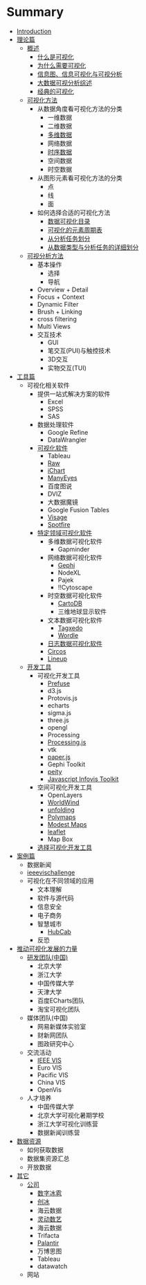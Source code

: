 # Summary

* [Introduction](README.md)
* [理论篇](theory.md)
   * [概述](intro/readme.md)
       * [什么是可视化](intro/whatis/whatis.md)
       * [为什么需要可视化](intro/whyvis/whyvis.md)
       * [信息图、信息可视化与可视分析](intro/bigdataIntro/README.md)
       * [大数据可视分析综述](intro/bigdataIntro/readme.md)
       * [经典的可视化](intro/classical/readme.md)
   * [可视化方法](visualmethod/README.md)
       * 从数据角度看可视化方法的分类
           * 一维数据
           * 二维数据
           * [多维数据](smallmultiples)
           * 网络数据
           * [时序数据](visualmethod/timeseries/ts.md)
           * 空间数据
           * 时空数据
       * 从图形元素看可视化方法的分类
           * 点
           * 线
           * 面
       * 如何选择合适的可视化方法
           * [数据可视化目录](visualmethod/catelog/README.md)
           * [可视化的元素周期表](visualmethod/periodtable/README.md)
           * [从分析任务划分](visualmethod/howtochoose1.md)
           * [从数据类型与分析任务的详细划分](visualmethod/howtochoose2/README.md)
   * [可视分析方法](hci/readme.md)
       * 基本操作
           * 选择
           * 导航
       * Overview + Detail
       * Focus + Context
       * Dynamic Filter
       * Brush + Linking
       * cross filtering
       * Multi Views
       * 交互技术
           * GUI
           * 笔交互(PUI)与触控技术
           * 3D交互
           * 实物交互(TUI)
* [工具篇](tools.md)
   * 可视化相关软件
       * 提供一站式解决方案的软件
           * Excel
           * SPSS
           * SAS
       * 数据处理软件
           * Google Refine
           * DataWrangler
       * [可视化软件](generaltools/readme.md)
           * Tableau
           * [Raw](tools/raw/README.md)
           * [iChart](tools/icharts/README.md)
           * [ManyEyes](tools/manyeyes/README.md)
           * 百度图说
           * DVIZ
           * 大数据魔镜
           * Google Fusion Tables
           * [Visage](http:/visage.co/)
           * [Spotfire](http:/spotfire.tibco.com/)
       * [特定领域可视化软件](tools/readme.md)
           * 多维数据可视化软件
               * Gapminder
           * 网络数据可视化软件
               * [Gephi](tools/gephi/gephi.md)
               * NodeXL
               * Pajek
               * !!Cytoscape
           * 时空数据可视化软件
               * [CartoDB](tools/cartodb/cartodb.md)
               * 三维地球显示软件
           * 文本数据可视化软件
               * [Tagxedo](tools/tagxed/tagxedo.md)
               * [Wordle](tools/wordle/README.md)
           * [日志数据可视化软件](tools/code_swarm/code_swarm.md)
           * [Circos](tools/circos/circos.md)
           * [Lineup](tools/lineup/lineup.md)
   * [开发工具](toolkits/readme.md)
       * 可视化开发工具
           * [Prefuse](toolkits/prefuse/prefuse.md)
           * d3.js
           * Protovis.js
           * echarts
           * sigma.js
           * three.js
           * opengl
           * Processing
           * [Processing.js](http:/processingjs.org/)
           * vtk
           * [paper.js](https:/github.com/paperjs/paper.js)
           * Gephi Toolkit
           * [peity](https:/github.com/benpickles/peity)
           * [Javascript Infovis Toolkit](http:/philogb.github.io/jit/demos.html)
       * 空间可视化开发工具
           * OpenLayers
           * [WorldWind](toolkits/worldwind/worldwind.md)
           * [unfolding](https:/github.com/tillnagel/unfolding)
           * [Polymaps](https:/github.com/simplegeo/polymaps)
           * [Modest Maps](https:/github.com/stamen/modestmaps-js)
           * [leaflet](http:/leafletjs.com/)
           * Map Box
       * [选择可视化开发工具](http:/selection.datavisualization.ch/)
* [案例篇](case.md)
   * 数据新闻
   * [ieeevischallenge](http:/hcil2.cs.umd.edu/newvarepository/benchmarks.php)
   * 可视化在不同领域的应用
       * 文本理解
       * 软件与源代码
       * 信息安全
       * 电子商务
       * 智慧城市
           * [HubCab](cases/hubcab/hubcab.md)
       * 反恐
* [推动可视化发展的力量](group.md)
   * [研发团队(中国)](lab/readme.md)
       * 北京大学
       * 浙江大学
       * 中国传媒大学
       * 天津大学
       * 百度ECharts团队
       * 淘宝可视化团队
   * 媒体团队(中国)
       * 网易新媒体实验室
       * 财新网团队
       * 图政研究中心
   * 交流活动
       * [IEEE VIS](events/ieeevis.md)
       * Euro VIS
       * Pacific VIS
       * China VIS
       * OpenVis
   * 人才培养
       * 中国传媒大学
       * 北京大学可视化暑期学校
       * 浙江大学可视化训练营
       * 数据新闻训练营
* [数据资源](dataset/readme.md)
   * 如何获取数据
   * 数据集资源汇总
   * 开放数据
* [其它](zh/others/readme.md)
   * [公司](companies/readme.md)
       * [数字冰雹](companies/digihail/digihail.md)
       * [创冰](companies/champdas/champdas.md)
       * 海云数据
       * [灵动数艺](http:/www.bjdataart.com/contanct.php)
       * 海云数据
       * Trifacta
       * [Palantir](https:/www.palantir.com)
       * 万博思图
       * Tableau
       * datawatch
   * 网站

